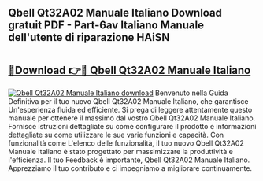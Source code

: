## Qbell Qt32A02 Manuale Italiano Download gratuit PDF - Part-6av Italiano Manuale dell'utente di riparazione HAiSN

# <h2><a href="http://dfbpry.blite.top/?on=Qbell+Qt32A02+Manuale+Italiano">🔗Download 👉🔴 Qbell Qt32A02 Manuale Italiano</a></h2>

[![Qbell Qt32A02 Manuale Italiano download](https://i.imgur.com/lujVjoI.png)](http://dfbpry.blite.top/?on=Qbell+Qt32A02+Manuale+Italiano)
Benvenuto nella Guida Definitiva per il tuo nuovo Qbell Qt32A02 Manuale Italiano, che garantisce Un'esperienza fluida ed efficiente. Si prega di leggere attentamente questo manuale per ottenere il massimo dal vostro Qbell Qt32A02 Manuale Italiano. Fornisce istruzioni dettagliate su come configurare il prodotto e informazioni dettagliate su come utilizzare le sue varie funzioni e capacità. Con funzionalità come L'elenco delle funzionalità, il tuo nuovo Qbell Qt32A02 Manuale Italiano è stato progettato per massimizzare la produttività e l'efficienza. Il tuo Feedback è importante, Qbell Qt32A02 Manuale Italiano. Apprezziamo il tuo contributo e ci impegniamo a migliorare continuamente.
